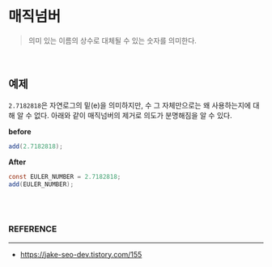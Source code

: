 # 매직넘버
> 의미 있는 이름의 상수로 대체될 수 있는 숫자를 의미한다.

<br>

## 예제
`2.7182818`은 자연로그의 밑(e)을 의미하지만, 수 그 자체만으로는 왜 사용하는지에 대해 알 수 없다. 아래와 같이 매직넘버의 제거로 의도가 분명해짐을 알 수 있다.

**before**

```java
add(2.7182818);
```

**After**

```java
const EULER_NUMBER = 2.7182818;
add(EULER_NUMBER);
```

<br>
<br>

### **REFERENCE**

---

- https://jake-seo-dev.tistory.com/155
